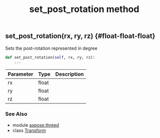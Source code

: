 ﻿---
title: set_post_rotation method
second_title: Aspose.3D for Python via .NET API References
description: 
type: docs
weight: 90
url: /python-net/aspose.threed/transform/set_post_rotation/
is_root: false
---

## set_post_rotation(rx, ry, rz) {#float-float-float}

Sets the post-rotation represented in degree



```python
def set_post_rotation(self, rx, ry, rz):
    ...
```


| Parameter | Type | Description |
| :- | :- | :- |
| rx | float |  |
| ry | float |  |
| rz | float |  |



### See Also
* module [aspose.threed](../../)
* class [Transform](/3d/python-net/aspose.threed/transform)
